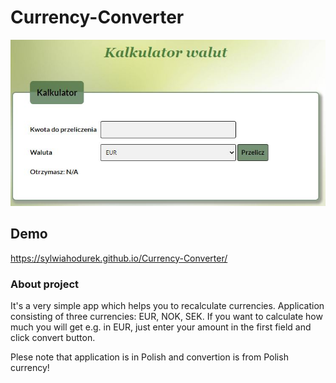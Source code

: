 # Currency-Converter
![currencyConverter](images/currencyConnverter.JPG)

## Demo 
https://sylwiahodurek.github.io/Currency-Converter/

### About project 

It's a very simple app which helps you to recalculate currencies. Application consisting of three currencies: EUR, NOK, SEK. 
If you want to calculate how much you will get e.g. in EUR, just enter your amount in the first field and click convert button. 

Plese note that application is in Polish and convertion is from Polish currency!
